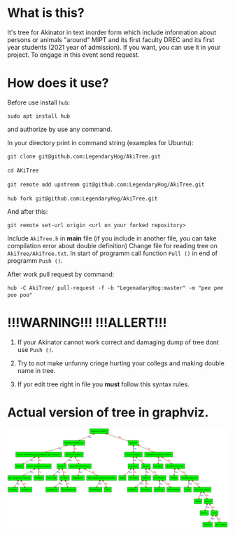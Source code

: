 # What is this?

It's tree for Akinator in text inorder form which include information about persons or animals "around" MIPT and its first faculty DREC and its first year students (2021 year of admission). If you want, you can use it in your project. To engage in this event send request.

# How does it use?

Before use install `hub`:
```
sudo apt install hub
```

and authorize by use any command.

In your directory print in command string (examples for Ubuntu):

```
git clone git@github.com:LegendaryHog/AkiTree.git

cd AKiTree

git remote add upstream git@github.com:LegendaryHog/AkiTree.git

hub fork git@github.com:LegendaryHog/AkiTree.git
```
And after this:
```
git remote set-url origin <url on your forked repository>
```
Include `AkiTree.h` in **main** file (if you include in another file, you can take compilation error about double definition)
Change file for reading tree on `AkiTree/AkiTree.txt`. In start of programm call function `Pull ()` in end of programm `Push ()`.

After work pull request by command:
```
hub -C AkiTree/ pull-request -f -b "LegenadaryHog:master" -m "pee pee poo poo"
```

# !!!WARNING!!! !!!ALLERT!!!

1. If your Akinator cannot work correct and damaging dump of tree dont use `Push ()`.

2. Try to not make unfunny cringe hurting your collegs and making double name in tree.

3. If yor edit tree right in file you **must** follow this syntax rules.

# Actual version of tree in graphviz.

![A](https://github.com/LegendaryHog/AkiTree/blob/master/Aki_Dump0.png)